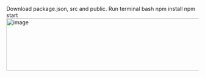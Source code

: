 Download package.json, src and public. Run terminal
bash
npm install
npm start
<img width="852" height="138" alt="image" src="https://github.com/user-attachments/assets/8780e0b2-7802-4407-b499-9ea9fb613899" />
